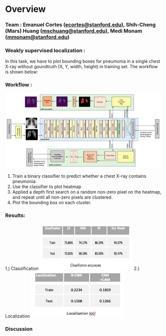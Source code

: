 # Overview


### Team : Emanuel Cortes (ecortes@stanford.edu), Shih-Cheng (Mars) Huang (mschuang@stanford.edu),  Medi Monam (mmonam@stanford.edu)

### Weakly supervised localization :
In this task, we have to plot bounding boxes for pneumonia in a single chest X-ray without goundtruth (X, Y, width, height) in training set. The workflow is shown below:

### Workflow :
![Alt Text](https://github.com/cemanuel/Weakly-Supervised-Pneumonia-Localization/blob/master/model_architecture.png)
1) Train a binary classifier to predict whether a chest X-ray contains pneumonia.
2) Use the classifier to plot heatmap
3) Applied a depth first search on a random non-zero pixel on the heatmap, and repeat until all non-zero pixels are clustered.
4) Plot the bounding box on each cluster.

### Results:
1.) Classification
<img src="https://github.com/cemanuel/Weakly-Supervised-Pneumonia-Localization/blob/master/classification_accuracies.png" width="300" height="150">
2.) Localization
<img src="https://github.com/cemanuel/Weakly-Supervised-Pneumonia-Localization/blob/master/iou_scores.png" width="300" height="150">

### Discussion





